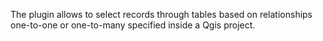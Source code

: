 The plugin allows to select records through tables based on relationships one-to-one or one-to-many specified inside a Qgis project.
